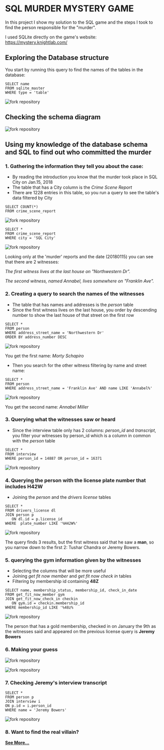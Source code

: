 # SQL MURDER MYSTERY GAME

In this project I show my solution to the SQL game and the steps I took to find the person responsible for the "murder".

I used SQLite directly on the game's website: https://mystery.knightlab.com/

## Exploring the Database structure

You start by running this query to find the names of the tables in the database:

```
SELECT name 
FROM sqlite_master
WHERE type = 'table'
```
![fork repository](https://github.com/msantillana21/sql-mysteries/blob/master/My%20Solution/Images/1B.jpg)

## Checking the schema diagram



![fork repository](https://github.com/msantillana21/sql-mysteries/blob/master/My%20Solution/Images/2B.jpg)



## Using my knowledge of the database schema and SQL to find out who committed the murder

### 1. Gathering the information they tell you about the case:
* By reading the introduction you know that the murder took place in SQL City on Jan.15, 2018 
* The table that has a City column is the *Crime Scene Report*
* There are 1228 entries in this table, so you run a query to see the table's data filtered by City

```
SELECT COUNT(*)
FROM crime_scene_report
```
![fork repository](https://github.com/msantillana21/sql-mysteries/blob/master/My%20Solution/Images/3c.jpg)


```
SELECT * 
FROM crime_scene_report
WHERE city = 'SQL City'
```

![fork repository](https://github.com/msantillana21/sql-mysteries/blob/master/My%20Solution/Images/3.jpg)

Looking only at the 'murder' reports and the date (20180115) you can see that there are 2 witnesses:

  *The first witness lives at the last house on "Northwestern Dr".*
  
  *The second witness, named Annabel, lives somewhere on "Franklin Ave".*
  
 ### 2. Creating a query to search the names of the witnesses
 * The table that has names and addresses is the *person* table
 * Since the first witness lives on the last house, you order by descending number to show the last house of that street on the first row
 
 ```
SELECT *
FROM person
WHERE address_street_name = 'Northwestern Dr'
ORDER BY address_number DESC
```

![fork repository](https://github.com/msantillana21/sql-mysteries/blob/master/My%20Solution/Images/4.jpg)

You get the first name: *Morty Schapiro*

* Then you search for the other witness filtering by name and street name:

 ```
SELECT *
FROM person
WHERE address_street_name = 'Franklin Ave' AND name LIKE 'Annabel%'
```

![fork repository](https://github.com/msantillana21/sql-mysteries/blob/master/My%20Solution/Images/5.jpg)

You get the second name: *Annabel Miller*

### 3. Querying what the witnesses saw or heard 
 
* Since the interview table only has 2 columns: *person_id* and *transcript*, you filter your witnesses by person_id which is a column in common with the *person* table

 ```
SELECT *
FROM interview
WHERE person_id = 14887 OR person_id = 16371
```

![fork repository](https://github.com/msantillana21/sql-mysteries/blob/master/My%20Solution/Images/6.jpg)

### 4. Querying the person with the license plate number that includes **H42W**
* Joining the *person* and the *drivers license* tables

 ```
SELECT *
FROM drivers_license dl
JOIN person p
	ON dl.id = p.license_id
WHERE  plate_number LIKE '%H42W%'
```

![fork repository](https://github.com/msantillana21/sql-mysteries/blob/master/My%20Solution/Images/7b.jpg)

The query finds 3 results, but the first witness said that he saw a **man**, so you narrow down to the first 2: Tushar Chandra or Jeremy Bowers.

### 5. querying the gym information given by the witnesses

* Selecting the columns that will be more useful
* Joining *get fit now member* and *get fit now check in* tables
* Filtering by membership id containing **48Z**

 ```
SELECT name, membership_status, membership_id, check_in_date
FROM get_fit_now_member gym
JOIN get_fit_now_check_in checkin
	ON gym.id = checkin.membership_id
WHERE membership_id LIKE '%48z%
```

![fork repository](https://github.com/msantillana21/sql-mysteries/blob/master/My%20Solution/Images/8.jpg)

The person that has a gold membership, checked in on January the 9th as the witnesses said and appeared on the previous license query is **Jeremy Bowers**

### 6. Making your guess 

![fork repository](https://github.com/msantillana21/sql-mysteries/blob/master/My%20Solution/Images/9.jpg)

![fork repository](https://github.com/msantillana21/sql-mysteries/blob/master/My%20Solution/Images/10.jpg)

### 7. Checking Jeremy's interview transcript

 ```
SELECT *
FROM person p
JOIN interview i
 ON p.id = i.person_id
WHERE name = 'Jeremy Bowers'
```
![fork repository](https://github.com/msantillana21/sql-mysteries/blob/master/My%20Solution/Images/11.jpg)


### 8. Want to find the real villain?

**[See More...](https://github.com/msantillana21/sql-mysteries/blob/master/My%20Solution/README2.md)**

